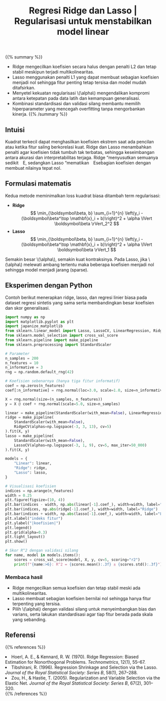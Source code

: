 ﻿---
title: "Regresi Ridge dan Lasso | Regularisasi untuk menstabilkan model linear"
linkTitle: "Ridge & Lasso"
seo_title: "Regresi Ridge dan Lasso | Regularisasi untuk menstabilkan model linear"
pre: "2.1.2 "
weight: 2
title_suffix: "Meningkatkan generalisasi dengan regularisasi"
---

{{% summary %}}
- Ridge mengecilkan koefisien secara halus dengan penalti L2 dan tetap stabil meskipun terjadi multikolinearitas.
- Lasso menggunakan penalti L1 yang dapat membuat sebagian koefisien menjadi nol sehingga fitur penting tetap tersisa dan model mudah ditafsirkan.
- Menyetel kekuatan regularisasi \\(\alpha\\) mengendalikan kompromi antara ketepatan pada data latih dan kemampuan generalisasi.
- Kombinasi standardisasi dan validasi silang membantu memilih hiperparameter yang mencegah overfitting tanpa mengorbankan kinerja.
{{% /summary %}}

## Intuisi
Kuadrat terkecil dapat menghasilkan koefisien ekstrem saat ada pencilan atau ketika fitur saling berkorelasi kuat. Ridge dan Lasso menambahkan penalti agar koefisien tidak tumbuh tak terbatas, sehingga keseimbangan antara akurasi dan interpretabilitas terjaga. Ridge “menyusutkan semuanya sedikit E, sedangkan Lasso “mematikan Esebagian koefisien dengan membuat nilainya tepat nol.

## Formulasi matematis
Kedua metode meminimalkan loss kuadrat biasa ditambah term regularisasi:

- **Ridge**
  $$
  \min_{\boldsymbol\beta, b} \sum_{i=1}^{n} \left(y_i - (\boldsymbol\beta^\top \mathbf{x}_i + b)\right)^2 + \alpha \lVert \boldsymbol\beta \rVert_2^2
  $$
- **Lasso**
  $$
  \min_{\boldsymbol\beta, b} \sum_{i=1}^{n} \left(y_i - (\boldsymbol\beta^\top \mathbf{x}_i + b)\right)^2 + \alpha \lVert \boldsymbol\beta \rVert_1
  $$

Semakin besar \\(\alpha\\), semakin kuat kontraksinya. Pada Lasso, jika \\(\alpha\\) melewati ambang tertentu maka beberapa koefisien menjadi nol sehingga model menjadi jarang (sparse).

## Eksperimen dengan Python
Contoh berikut menerapkan ridge, lasso, dan regresi linier biasa pada dataset regresi sintetis yang sama serta membandingkan besar koefisien dan skor generalisasi.

```python
import numpy as np
import matplotlib.pyplot as plt
import japanize_matplotlib
from sklearn.linear_model import Lasso, LassoCV, LinearRegression, Ridge, RidgeCV
from sklearn.model_selection import cross_val_score
from sklearn.pipeline import make_pipeline
from sklearn.preprocessing import StandardScaler

# Parameter
n_samples = 200
n_features = 10
n_informative = 3
rng = np.random.default_rng(42)

# Koefisien sebenarnya (hanya tiga fitur informatif)
coef = np.zeros(n_features)
coef[:n_informative] = rng.normal(loc=3.0, scale=1.0, size=n_informative)

X = rng.normal(size=(n_samples, n_features))
y = X @ coef + rng.normal(scale=5.0, size=n_samples)

linear = make_pipeline(StandardScaler(with_mean=False), LinearRegression()).fit(X, y)
ridge = make_pipeline(
    StandardScaler(with_mean=False),
    RidgeCV(alphas=np.logspace(-3, 3, 13), cv=5)
).fit(X, y)
lasso = make_pipeline(
    StandardScaler(with_mean=False),
    LassoCV(alphas=np.logspace(-3, 1, 9), cv=5, max_iter=50_000)
).fit(X, y)

models = {
    "Linear": linear,
    "Ridge": ridge,
    "Lasso": lasso,
}

# Visualisasi koefisien
indices = np.arange(n_features)
width = 0.25
plt.figure(figsize=(10, 4))
plt.bar(indices - width, np.abs(linear[-1].coef_), width=width, label="Linear")
plt.bar(indices, np.abs(ridge[-1].coef_), width=width, label="Ridge")
plt.bar(indices + width, np.abs(lasso[-1].coef_), width=width, label="Lasso")
plt.xlabel("indeks fitur")
plt.ylabel("|koefisien|")
plt.legend()
plt.grid(alpha=0.3)
plt.tight_layout()
plt.show()

# Skor R^2 dengan validasi silang
for name, model in models.items():
    scores = cross_val_score(model, X, y, cv=5, scoring="r2")
    print(f"{name:>6}: R^2 = {scores.mean():.3f} ± {scores.std():.3f}")
```

### Membaca hasil
- Ridge mengecilkan semua koefisien dan tetap stabil meski ada multikolinearitas.
- Lasso membuat sebagian koefisien bernilai nol sehingga hanya fitur terpenting yang tersisa.
- Pilih \\(\alpha\\) dengan validasi silang untuk menyeimbangkan bias dan varians, serta lakukan standardisasi agar tiap fitur berada pada skala yang sebanding.

## Referensi
{{% references %}}
<li>Hoerl, A. E., &amp; Kennard, R. W. (1970). Ridge Regression: Biased Estimation for Nonorthogonal Problems. <i>Technometrics</i>, 12(1), 55–67.</li>
<li>Tibshirani, R. (1996). Regression Shrinkage and Selection via the Lasso. <i>Journal of the Royal Statistical Society: Series B</i>, 58(1), 267–288.</li>
<li>Zou, H., &amp; Hastie, T. (2005). Regularization and Variable Selection via the Elastic Net. <i>Journal of the Royal Statistical Society: Series B</i>, 67(2), 301–320.</li>
{{% /references %}}

